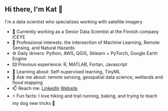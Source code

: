 ## Hi there, I'm Kat 👋

I'm a data scientist who specializes working with satellite imagery

- 🏢 Currently working as a Senior Data Scientist at the Finnish company ICEYE
- 🔭 Professional interests: the intersection of Machine Learning, Remote Sensing, and Natural Hazards
- ⚙️ Daily drivers: Python, AWS, QGIS, Sklearn + PyTorch, Google Earth Engine
- ⌨️ Previous experience: R, MATLAB, Fortan, Javascript
- 🌱 Learning about: Self-supervised learning, TinyML
- 💬 Ask me about: remote sensing, geospatial data science, wetlands and flood mapping
- 📫 Reach me: [LinkedIn](https://www.linkedin.com/in/katmjensen)  [Website](https://katjensen.github.io/)
- ⚡️ Fun facts: I love hiking and trail running, baking, and trying to teach my dog new tricks 🐶

<!--
**katjensen/katjensen** is a ✨ _special_ ✨ repository because its `README.md` (this file) appears on your GitHub profile.

Here are some ideas to get you started:

- 🔭 I’m currently working on ...
- 🌱 I’m currently learning ...
- 👯 I’m looking to collaborate on ...
- 🤔 I’m looking for help with ...
- 💬 Ask me about ...
- 📫 How to reach me: ...
- 😄 Pronouns: ...
- ⚡ Fun fact: ...
-->
